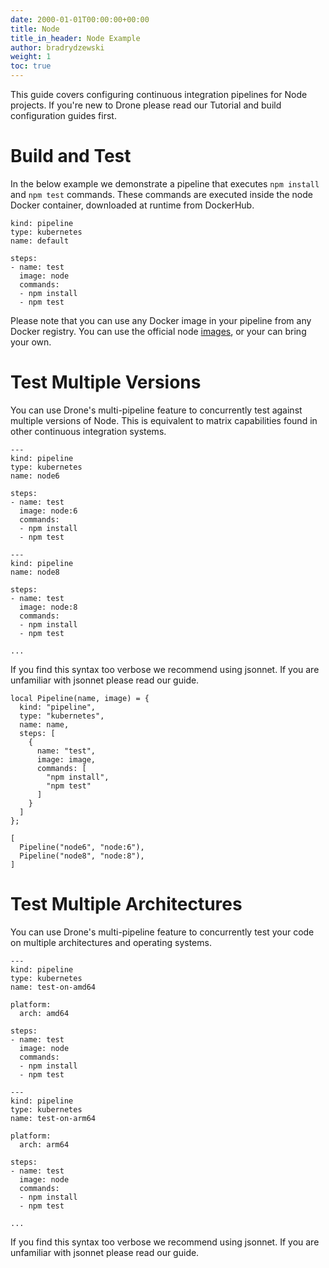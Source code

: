 ```yaml
---
date: 2000-01-01T00:00:00+00:00
title: Node
title_in_header: Node Example
author: bradrydzewski
weight: 1
toc: true
---
```


This guide covers configuring continuous integration pipelines for Node projects. If you're new to Drone please read our Tutorial and build configuration guides first.

# Build and Test

In the below example we demonstrate a pipeline that executes `npm install` and `npm test` commands. These commands are executed inside the node Docker container, downloaded at runtime from DockerHub.

```
kind: pipeline
type: kubernetes
name: default

steps:
- name: test
  image: node
  commands:
  - npm install
  - npm test
```

Please note that you can use any Docker image in your pipeline from any Docker registry. You can use the official node [images](https://hub.docker.com/r/_/node/), or your can bring your own.

# Test Multiple Versions

You can use Drone's multi-pipeline feature to concurrently test against multiple versions of Node. This is equivalent to matrix capabilities found in other continuous integration systems.

```
---
kind: pipeline
type: kubernetes
name: node6

steps:
- name: test
  image: node:6
  commands:
  - npm install
  - npm test

---
kind: pipeline
name: node8

steps:
- name: test
  image: node:8
  commands:
  - npm install
  - npm test

...
```

If you find this syntax too verbose we recommend using jsonnet. If you are unfamiliar with jsonnet please read our guide.

```
local Pipeline(name, image) = {
  kind: "pipeline",
  type: "kubernetes",
  name: name,
  steps: [
    {
      name: "test",
      image: image,
      commands: [
        "npm install",
        "npm test"
      ]
    }
  ]
};

[
  Pipeline("node6", "node:6"),
  Pipeline("node8", "node:8"),
]
```

# Test Multiple Architectures

You can use Drone's multi-pipeline feature to concurrently test your code on multiple architectures and operating systems.

```
---
kind: pipeline
type: kubernetes
name: test-on-amd64

platform:
  arch: amd64

steps:
- name: test
  image: node
  commands:
  - npm install
  - npm test

---
kind: pipeline
type: kubernetes
name: test-on-arm64

platform:
  arch: arm64

steps:
- name: test
  image: node
  commands:
  - npm install
  - npm test

...
```

If you find this syntax too verbose we recommend using jsonnet. If you are unfamiliar with jsonnet please read our guide.
